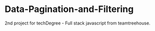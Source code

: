 # Data-Pagination-and-Filtering

2nd project for techDegree - Full stack javascript from teamtreehouse.
